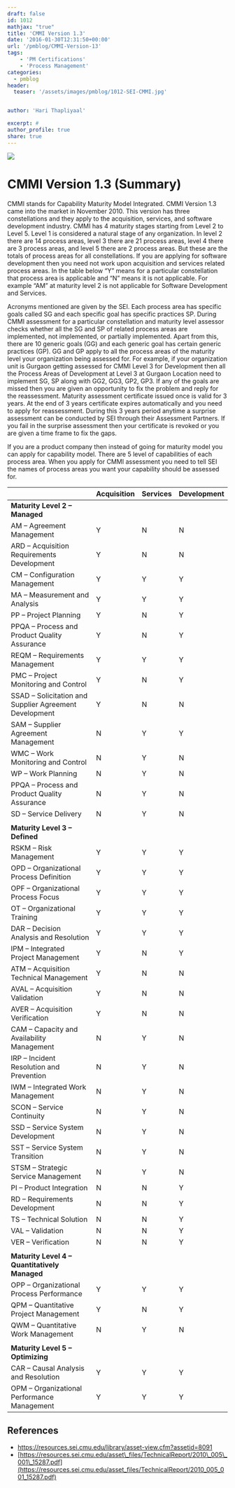```yaml
---
draft: false
id: 1012   
mathjax: "true"
title: 'CMMI Version 1.3'
date: '2016-01-30T12:31:50+00:00'
url: '/pmblog/CMMI-Version-13'
tags: 
    - 'PM Certifications'
    - 'Process Management'
categories:
  - pmblog
header:
  teaser: '/assets/images/pmblog/1012-SEI-CMMI.jpg'


author: 'Hari Thapliyaal'

excerpt: #
author_profile: true
share: true
---
```

![](/assets/images/pmblog/1012-SEI-CMMI.jpg)   


# CMMI Version 1.3 (Summary)

CMMI stands for Capability Maturity Model Integrated. CMMI Version 1.3 came into the market in November 2010. This version has three constellations and they apply to the acquisition, services, and software development industry. CMMI has 4 maturity stages starting from Level 2 to Level 5. Level 1 is considered a natural stage of any organization. In level 2 there are 14 process areas, level 3 there are 21 process areas, level 4 there are 3 process areas, and level 5 there are 2 process areas. But these are the totals of process areas for all constellations. If you are applying for software development then you need not work upon acquisition and services related process areas. In the table below “Y” means for a particular constellation that process area is applicable and “N” means it is not applicable. For example “AM” at maturity level 2 is not applicable for Software Development and Services.

Acronyms mentioned are given by the SEI. Each process area has specific goals called SG and each specific goal has specific practices SP. During CMMI assessment for a particular constellation and maturity level assessor checks whether all the SG and SP of related process areas are implemented, not implemented, or partially implemented. Apart from this, there are 10 generic goals (GG) and each generic goal has certain generic practices (GP). GG and GP apply to all the process areas of the maturity level your organization being assessed for. For example, if your organization unit is Gurgaon getting assessed for CMMI Level 3 for Development then all the Process Areas of Development at Level 3 at Gurgaon Location need to implement SG, SP along with GG2, GG3, GP2, GP3. If any of the goals are missed then you are given an opportunity to fix the problem and reply for the reassessment. Maturity assessment certificate issued once is valid for 3 years. At the end of 3 years certificate expires automatically and you need to apply for reassessment. During this 3 years period anytime a surprise assessment can be conducted by SEI through their Assessment Partners. If you fail in the surprise assessment then your certificate is revoked or you are given a time frame to fix the gaps.

If you are a product company then instead of going for maturity model you can apply for capability model. There are 5 level of capabilities of each process area. When you apply for CMMI assessment you need to tell SEI the names of process areas you want your capability should be assessed for.

|  | **Acquisition** | **Services** | **Development** |
|---|---|---|---|
| **Maturity Level 2 – Managed** |  |  |  |
| AM – Agreement Management | Y | N | N |
| ARD – Acquisition Requirements Development | Y | N | N |
| CM – Configuration Management | Y | Y | Y |
| MA – Measurement and Analysis | Y | Y | Y |
| PP – Project Planning | Y | N | Y |
| PPQA – Process and Product Quality Assurance | Y | N | Y |
| REQM – Requirements Management | Y | Y | Y |
| PMC – Project Monitoring and Control | Y | N | Y |
| SSAD – Solicitation and Supplier Agreement Development | Y | N | N |
| SAM – Supplier Agreement Management | N | Y | Y |
| WMC – Work Monitoring and Control | N | Y | N |
| WP – Work Planning | N | Y | N |
| PPQA – Process and Product Quality Assurance | N | Y | N |
| SD – Service Delivery | N | Y | N |
|  |  |  |  |
| **Maturity Level 3 – Defined** |  |  |  |
| RSKM – Risk Management | Y | Y | Y |
| OPD – Organizational Process Definition | Y | Y | Y |
| OPF – Organizational Process Focus | Y | Y | Y |
| OT – Organizational Training | Y | Y | Y |
| DAR – Decision Analysis and Resolution | Y | Y | Y |
| IPM – Integrated Project Management | Y | N | Y |
| ATM – Acquisition Technical Management | Y | N | N |
| AVAL – Acquisition Validation | Y | N | N |
| AVER – Acquisition Verification | Y | N | N |
| CAM – Capacity and Availability Management | N | Y | N |
| IRP – Incident Resolution and Prevention | N | Y | N |
| IWM – Integrated Work Management | N | Y | N |
| SCON – Service Continuity | N | Y | N |
| SSD – Service System Development | N | Y | N |
| SST – Service System Transition | N | Y | N |
| STSM – Strategic Service Management | N | Y | N |
| PI – Product Integration | N | N | Y |
| RD – Requirements Development | N | N | Y |
| TS – Technical Solution | N | N | Y |
| VAL – Validation | N | N | Y |
| VER – Verification | N | N | Y |
|  |  |  |  |
| **Maturity Level 4 – Quantitatively Managed** |  |  |  |
| OPP – Organizational Process Performance | Y | Y | Y |
| QPM – Quantitative Project Management | Y | N | Y |
| QWM – Quantitative Work Management | N | Y | N |
|  |  |  |  |
| **Maturity Level 5 – Optimizing** |  |  |  |
| CAR – Causal Analysis and Resolution | Y | Y | Y |
| OPM – Organizational Performance Management | Y | Y | Y |

## References

- <https://resources.sei.cmu.edu/library/asset-view.cfm?assetid=8091>
- [https://resources.sei.cmu.edu/asset\_files/TechnicalReport/2010\_005\_001\_15287.pdf](https://resources.sei.cmu.edu/asset_files/TechnicalReport/2010_005_001_15287.pdf)